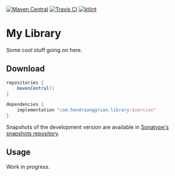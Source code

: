 [![Maven Central](https://img.shields.io/maven-central/v/org.jetbrains.kotlin/kotlin-stdlib)](https://search.maven.org/artifact/org.jetbrains.kotlin/kotlin-stdlib)
[![Travis CI](https://img.shields.io/travis/com/jetbrains/pty4j)](https://www.travis-ci.com/github/jetbrains/pty4j)
[![ktlint](https://img.shields.io/badge/code%20style-%E2%9D%A4-ff4081)](https://ktlint.github.io)

My Library
==========

Some cool stuff going on here.

Download
--------

```gradle
repositories {
    mavenCentral()
}

dependencies {
    implementation "com.hendraanggrian:library:$version"
}
```

Snapshots of the development version are available in [Sonatype's snapshots repository](https://s01.oss.sonatype.org/content/repositories/snapshots).

Usage
-----

Work in progress.